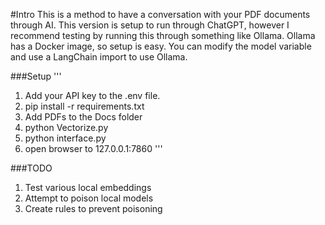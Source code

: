 #Intro
This is a method to have a conversation with your PDF documents through AI. This version is setup to run through ChatGPT, however I recommend testing by running this through something like Ollama.
Ollama has a Docker image, so setup is easy. You can modify the model variable and use a LangChain import to use Ollama.

###Setup
'''
1. Add your API key to the .env file.
2. pip install -r requirements.txt
3. Add PDFs to the Docs folder
4. python Vectorize.py
5. python interface.py
6. open browser to 127.0.0.1:7860
'''

###TODO
1. Test various local embeddings
2. Attempt to poison local models
3. Create rules to prevent poisoning
